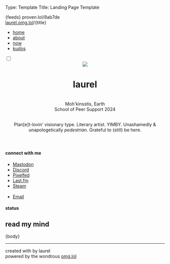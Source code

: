 Type: Template
Title: Landing Page Template

<!DOCTYPE html>
<html lang="en">
<head>
<title>laurel{separator}omg{separator}lol</title>
<meta charset="utf-8">
<meta name="viewport" content="width=device-width, initial-scale=1">
{feeds}
<style>
@import url('https://pvinis.github.io/iosevka-webfont/3.4.1/iosevka.css');
@import url('https://static.omg.lol/type/fontawesome-free/css/all.css');
@import url('https://static.omg.lol/type/font-md-io.css');
@import url('https://fonts.googleapis.com/css2?family=Lily+Script+One&display=swap');
</style>
<link rel="stylesheet" href="https://laurel.omg.lol/style.css">

<head>
<span class="hide">proven.lol/8ab7de</span>

<div class="top">
    <div class="title-bar">
      <span class="weblog-title-sm"><a href="/">laurel.omg.lol</a>/{title}</span>
    </div>  
      <div class="dropdown">
            <a href="javascript:void(0);" class="icon" onclick="dropDown()">
                <i class="fa fa-bars"></i>
              </a>
              <div class="dropdown">
            <div id="navLinks">
                <ul>
                <li><a href="/">home</a></li> 
                <li><a href="/about">about</a></li>
                <li><a href="/noww">now</a></li>
                <li><a href="/kudos">kudos</a></li>
            </ul>
            </div>
            </div>
          </div> 
          <div class="toggle">
            <div class="darkmode">
              <input type="checkbox" class="checkbox" id="checkbox">
              <label for="checkbox" class="label"></label>
                <div class="ball"></div>
              </label>
            </div>
          </div>

</div>
</head>

<body>
<header>
    <div class="head-div">
        <div class="head-img">
    <img class="head-img" src="https://2ell.b-cdn.net/2ell2dark.png">
</div>
<div class="title">
	<h1 class="weblog-title">laurel <i style="color: var(--background);" class="fas fa-badge-check"></i></h1> 
    <br><i class="fa-solid fa-location-dot"></i> Moh'kinsstis, Earth
    <br><i class="fa-solid fa-graduation-cap"></i> School of Peer Support 2024
    <br><br>
        <p class="small">Plan[e]t-lovin' visionary type. Literary artist. YIMBY. Unashamedly & unapologetically <i>pedestrian</i>. Grateful to (still) be here.</p>
    </div>
</div>
</header>

<div class="section">
<div class="box-connect">
    <h4 style="font-family: var(--heading); color: var(--text);">connect with me</h4>
    <ul class="connect">
              <li>
                <i class="fa-brands fa-mastodon"></i> <a rel="me" href="https://social.lol/@laurel">Mastodon</a>
              </li>
              <li>
                <i class="fa-brands fa-discord"></i> <a rel="me" href="https://discordapp.com/users/susurrance">Discord</a>
              </li>
              <li>
                <i class="fa-solid fa-camera"></i> <a rel="me" href="https://pixey.org/laurel">Pixelfed</a>
              </li>
              <li>
                <i class="fa-brands fa-lastfm"></i> <a rel="me" href="https://www.last.fm/user/laurel___">Last.fm</a>
              </li>
              <li>
                <i class="fa-brands fa-steam"></i> <a rel="me" href="https://steamcommunity.com/id/2tongued/">Steam</a>
              </li><br>
              <li>
                <i class="fa-solid fa-envelope"></i> <a rel="me" href="mailto:laurel@omg.lol">Email</a>
              </li>
            </ul>
            </div>
<div class="status">
    <h4 style="font-family: var(--heading); color: var(--text);">status</h4>
        <script src="https://status.lol/laurel.js?time&amp;link&amp;pretty"></script>
</div>
</div>
</div>
<main>
<div class="div-2">
    <h2 style="font-family: var(--heading);">read my mind</h2>
{body}
<hr>
</div>
</main>


<footer>
    <p>created with <i class="fas fa-heart" style="color: var(--accent3);""></i> by laurel
        <br>
    <i class="fas fas fa-bolt" style="color: var(--accent)"></i> powered by the wondrous <a href="https://omg.lol">omg.lol</a> <i class="fas fas fa-bolt" style="color: var(--accent)"></i></p>
</footer>


<script>
function dropDown() {
    var x = document.getElementById("navLinks");
    if (x.style.display === "block") {
      x.style.display = "none";
    } else {
      x.style.display = "block";
    }
  } 

const checkbox =document.getElementById('checkbox')

checkbox.addEventListener('click',checkMode)

                      function checkMode() {
                            if (localStorage.getItem('isDarkMode')=='true'){
                                localStorage.setItem('isDarkMode', false)} 
                                else 
                                {localStorage.setItem('isDarkMode', true)}
                                toggle();
                        };

                        function toggle(){
                            if (localStorage.getItem('isDarkMode')=='true'){
                            
                                document.body.classList.add('dark-mode');
                        }
                        if (localStorage.getItem('isDarkMode') === 'false'){
                                
                            document.body.classList.remove('dark-mode');
                            };
                        }
                        toggle()
</script>
</body>
</html>